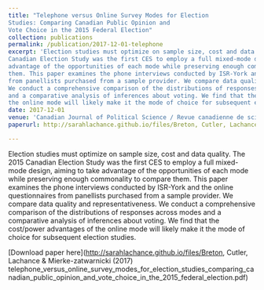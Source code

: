 ```yaml
---
title: "Telephone versus Online Survey Modes for Election
Studies: Comparing Canadian Public Opinion and
Vote Choice in the 2015 Federal Election"
collection: publications
permalink: /publication/2017-12-01-telephone
excerpt: 'Election studies must optimize on sample size, cost and data quality. The 2015
Canadian Election Study was the first CES to employ a full mixed-mode design, aiming to take
advantage of the opportunities of each mode while preserving enough commonality to compare
them. This paper examines the phone interviews conducted by ISR-York and the online questionnaires
from panellists purchased from a sample provider. We compare data quality and representativeness.
We conduct a comprehensive comparison of the distributions of responses across modes
and a comparative analysis of inferences about voting. We find that the cost/power advantages of
the online mode will likely make it the mode of choice for subsequent election studies.'
date: 2017-12-01
venue: 'Canadian Journal of Political Science / Revue canadienne de science politique'
paperurl: http://sarahlachance.github.io/files/Breton, Cutler, Lachance & Mierke-zatwarnicki (2017) telephone_versus_online_survey_modes_for_election_studies_comparing_canadian_public_opinion_and_vote_choice_in_the_2015_federal_election.pdf'

---
```

Election studies must optimize on sample size, cost and data quality. The 2015
Canadian Election Study was the first CES to employ a full mixed-mode design, aiming to take
advantage of the opportunities of each mode while preserving enough commonality to compare
them. This paper examines the phone interviews conducted by ISR-York and the online questionnaires
from panellists purchased from a sample provider. We compare data quality and representativeness.
We conduct a comprehensive comparison of the distributions of responses across modes
and a comparative analysis of inferences about voting. We find that the cost/power advantages of
the online mode will likely make it the mode of choice for subsequent election studies.

[Download paper here](http://sarahlachance.github.io/files/Breton, Cutler, Lachance & Mierke-zatwarnicki (2017) telephone_versus_online_survey_modes_for_election_studies_comparing_canadian_public_opinion_and_vote_choice_in_the_2015_federal_election.pdf)

